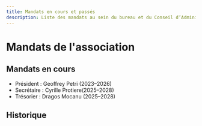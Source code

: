 ```yaml
---
title: Mandats en cours et passés
description: Liste des mandats au sein du bureau et du Conseil d’Administration
---
```

# Mandats de l'association

## Mandats en cours

- Président : Geoffrey Petri (2023–2026)
- Secrétaire : Cyrille Protiere(2025–2028)
- Trésorier : Dragos Mocanu (2025–2028)

## Historique




